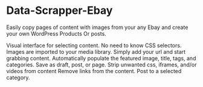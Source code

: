 # Data-Scrapper-Ebay

Easily copy pages of content with images from your any Ebay and create your own WordPress Products Or posts.

Visual interface for selecting content.
No need to know CSS selectors.
Images are imported to your media library.
Simply add your url and start grabbing content.
Automatically populate the featured image, title, tags, and categories.
Save as draft, post, or page.
Strip unwanted css, iframes, and/or videos from content
Remove links from the content.
Post to a selected category.
